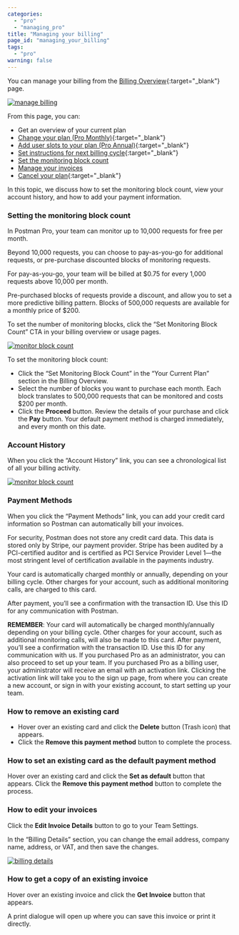 ```yaml
---
categories:
  - "pro"
  - "managing_pro"
title: "Managing your billing"
page_id: "managing_your_billing"
tags: 
  - "pro"
warning: false
---
```


You can manage your billing from the [Billing Overview]({{site.pm.gs}}/pay/billing){:target="_blank"} page. 

[![manage billing](https://s3.amazonaws.com/postman-static-getpostman-com/postman-docs/billing-overview-page+.png)](https://s3.amazonaws.com/postman-static-getpostman-com/postman-docs/billing-overview-page+.png)


From this page, you can:

* Get an overview of your current plan
* [Change your plan (Pro Monthly)](/docs/pro/managing_pro/changing_your_plan){:target="_blank"}
* [Add user slots to your plan (Pro Annual)](/docs/pro/managing_pro/changing_your_plan){:target="_blank"}
* [Set instructions for next billing cycle](/docs/pro/managing_pro/changing_your_plan){:target="_blank"}
* [Set the monitoring block count](#set)
* [Manage your invoices](#invoices)
* [Cancel your plan](/docs/pro/managing_pro/changing_your_plan){:target="_blank"}

In this topic, we discuss how to set the monitoring block count, view your account history, and how to add your payment information.

<h3 id="set">Setting the monitoring block count</h3>

In Postman Pro, your team can monitor up to 10,000 requests for free per month. 

Beyond 10,000 requests, you can choose to pay-as-you-go for additional requests, or pre-purchase discounted blocks of monitoring requests.

For pay-as-you-go, your team will be  billed at $0.75 for every 1,000 requests above 10,000 per month. 

Pre-purchased blocks of requests provide a discount, and allow you to set a more predictive billing pattern. Blocks of 500,000 requests are available for a monthly price of $200.

To set the number of monitoring blocks, click the “Set Monitoring Block Count” CTA in your billing overview or usage pages.


[![monitor block count](https://s3.amazonaws.com/postman-static-getpostman-com/postman-docs/setMonitoring-BlockCount.png)](https://s3.amazonaws.com/postman-static-getpostman-com/postman-docs/setMonitoring-BlockCount.png)

To set the monitoring block count: 

* Click the “Set Monitoring Block Count” in the “Your Current Plan” section in the Billing Overview. 
* Select the number of blocks you want to purchase each month. Each block translates to 500,000 requests that can be monitored and costs $200 per month. 
* Click the **Proceed** button. Review the details of your purchase and click the **Pay** button. Your default payment method is charged immediately, and every month on this date.

### Account History

When you click the “Account History” link, you can see a chronological list of all your billing activity.

[![monitor block count](https://s3.amazonaws.com/postman-static-getpostman-com/postman-docs/account-history+.png)](https://s3.amazonaws.com/postman-static-getpostman-com/postman-docs/account-history+.png)

### Payment Methods

When you click the “Payment Methods” link, you can add your credit card information so Postman can automatically bill your invoices.

For security, Postman does not store any credit card data. This data is stored only by Stripe, our payment provider. Stripe has been audited by a PCI-certified auditor and is certified as PCI Service Provider Level 1—the most stringent level of certification available in the payments industry.

Your card is automatically charged monthly or annually, depending on your billing cycle. Other charges for your account, such as additional monitoring calls, are charged to this card.

After payment, you’ll see a confirmation with the transaction ID. Use this ID for any communication with Postman. 

**REMEMBER**: Your card will automatically be charged monthly/annually depending on your billing cycle. Other charges for your account, such as additional monitoring calls, will also be made to this card.
After payment, you’ll see a confirmation with the transaction ID. Use this ID for any communication with us. If you purchased Pro as an administrator, you can also proceed to set up your team. If you purchased Pro as a billing user, your administrator will receive an email with an activation link. Clicking the activation link will take you to the sign up page, from where you can create a new account, or sign in with your existing account, to start setting up your team.

### How to remove an existing card

* Hover over an existing card and click the **Delete** button (Trash icon) that appears.
* Click the **Remove this payment method** button to complete the process.

### How to set an existing card as the default payment method
Hover over an existing card and click the **Set as default** button that appears.
Click the **Remove this payment method** button to complete the process.

<h3 id="set">How to edit your invoices</h3>

Click the **Edit Invoice Details** button to go to your Team Settings. 

In the “Billing Details” section, you can change the email address, company name, address, or VAT, and then save the changes.


[![billing details](https://s3.amazonaws.com/postman-static-getpostman-com/postman-docs/billing-details.png)](https://s3.amazonaws.com/postman-static-getpostman-com/postman-docs/billing-details.png)

### How to get a copy of an existing invoice

Hover over an existing invoice and click the **Get Invoice** button that appears.

A print dialogue will open up where you can save this invoice or print it directly.



